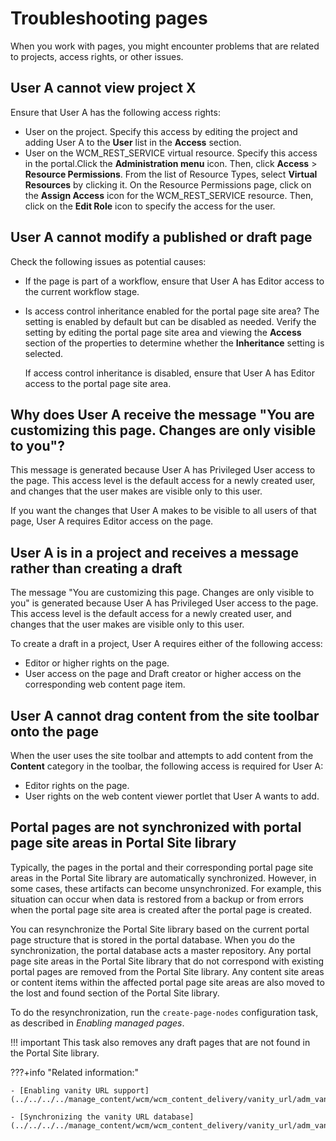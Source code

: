# Troubleshooting pages

When you work with pages, you might encounter problems that are related to projects, access rights, or other issues.

## User A cannot view project X

Ensure that User A has the following access rights:

-   User on the project. Specify this access by editing the project and adding User A to the **User** list in the **Access** section.
-   User on the WCM\_REST\_SERVICE virtual resource. Specify this access in the portal.Click the **Administration menu** icon. Then, click **Access** \> **Resource Permissions**. From the list of Resource Types, select **Virtual Resources** by clicking it. On the Resource Permissions page, click on the **Assign Access** icon for the WCM\_REST\_SERVICE resource. Then, click on the **Edit Role** icon to specify the access for the user.

## User A cannot modify a published or draft page

Check the following issues as potential causes:

-   If the page is part of a workflow, ensure that User A has Editor access to the current workflow stage.
-   Is access control inheritance enabled for the portal page site area? The setting is enabled by default but can be disabled as needed. Verify the setting by editing the portal page site area and viewing the **Access** section of the properties to determine whether the **Inheritance** setting is selected.

    If access control inheritance is disabled, ensure that User A has Editor access to the portal page site area.


## Why does User A receive the message "You are customizing this page. Changes are only visible to you"?

This message is generated because User A has Privileged User access to the page. This access level is the default access for a newly created user, and changes that the user makes are visible only to this user.

If you want the changes that User A makes to be visible to all users of that page, User A requires Editor access on the page.

## User A is in a project and receives a message rather than creating a draft

The message "You are customizing this page. Changes are only visible to you" is generated because User A has Privileged User access to the page. This access level is the default access for a newly created user, and changes that the user makes are visible only to this user.

To create a draft in a project, User A requires either of the following access:

-   Editor or higher rights on the page.
-   User access on the page and Draft creator or higher access on the corresponding web content page item.

## User A cannot drag content from the site toolbar onto the page

When the user uses the site toolbar and attempts to add content from the **Content** category in the toolbar, the following access is required for User A:

-   Editor rights on the page.
-   User rights on the web content viewer portlet that User A wants to add.

## Portal pages are not synchronized with portal page site areas in Portal Site library

Typically, the pages in the portal and their corresponding portal page site areas in the Portal Site library are automatically synchronized. However, in some cases, these artifacts can become unsynchronized. For example, this situation can occur when data is restored from a backup or from errors when the portal page site area is created after the portal page is created.

You can resynchronize the Portal Site library based on the current portal page structure that is stored in the portal database. When you do the synchronization, the portal database acts a master repository. Any portal page site areas in the Portal Site library that do not correspond with existing portal pages are removed from the Portal Site library. Any content site areas or content items within the affected portal page site areas are also moved to the lost and found section of the Portal Site library.

To do the resynchronization, run the `create-page-nodes` configuration task, as described in *Enabling managed pages*.

!!! important 
    This task also removes any draft pages that are not found in the Portal Site library.


???+info "Related information:"  

    - [Enabling vanity URL support](../../../../manage_content/wcm/wcm_content_delivery/vanity_url/adm_vanity_url/van_url_cfgtsk_enable_vus.md)

    - [Synchronizing the vanity URL database](../../../../manage_content/wcm/wcm_content_delivery/vanity_url/adm_vanity_url/van_url_cfgtsk_sync_db.md)

